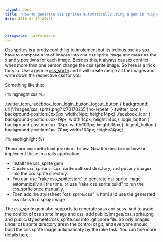 ```yaml
---
layout: post
title: "How to generate css sprites automatically using a gem in ruby on rails"
date: 2013-04-04 20:48



categories: Performance
---
```



Css sprites is a pretty cool thing to implement but its tedious one as you have to compose a lot of images into one css sprite image and measure the x and y positions for each image. Besides this, it always causes conflict when more than one person change the css sprite image. So here is a trick for you. Use a gem ie [css_sprite](https://github.com/flyerhzm/css_sprite) and it will create merge all the images and write down the respective css for you.

Something like this:

{% highlight css %}

.twitter_icon,.facebook_icon,.login_button,.logout_button {
  background: url('/images/css_sprite.png?1270170265')no-repeat;
}
.twitter_icon { background-position:0px0px; width:14px; height:14px;}
.facebook_icon { background-position:0px-19px; width:14px; height:14px;}
.login_button { background-position:0px-38px; width:103px; height:36px;}
.logout_button { background-position:0px-79px; width:103px; height:36px;}

{% endhighlight %}

<!--more-->


These are css sprite best practice I follow. Now it's time to see how to implement these in a rails application.

* Install the css_sprite gem
* Create css_sprite or css_sprite suffixed directory, and put any images into the css sprite directory.
* You can use "rake css_sprite:start" to generate css sprite image automatically all the time, or use "rake css_sprite:build" to run the css_sprite once manually.
* Then add the stylesheet "css_sprite.css" in html and use the generated css class to display image.

The css_sprite gem also supports to generate sass and scss.
And to avoid the conflict of css sprite image and css, add public/images/css_sprite.png and public/stylesheets/css_sprite.css into .gitignore file. So only images under css sprite directory are in the control of git, and everyone should build the css sprite image automatically by the rake task.
You can fine more details [here](http://huangzhimin.com/2010/04/03/css-sprite-best-practices-english-version/)
